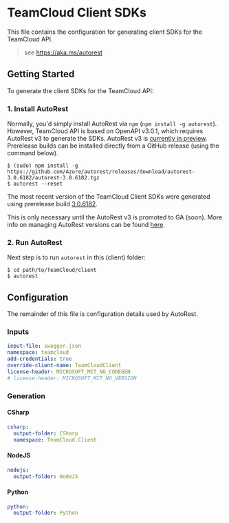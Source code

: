 # TeamCloud Client SDKs

This file contains the configuration for generating client SDKs for the TeamCloud API.

> see https://aka.ms/autorest

## Getting Started

To generate the client SDKs for the TeamCloud API:

### 1. Install AutoRest

Normally, you'd simply install AutoRest via `npm` (`npm install -g autorest`). However, TeamCloud API is based on OpenAPI v3.0.1, which requires AutoRest v3 to generate the SDKs. AutoRest v3 is [currently in preview](https://github.com/Azure/autorest/tree/v3#new-autorest-version-30). Prerelease builds can be installed directly from a GitHub release (using the command below).

```shell
$ (sudo) npm install -g  https://github.com/Azure/autorest/releases/download/autorest-3.0.6182/autorest-3.0.6182.tgz
$ autorest --reset
```

The most recent version of the TeamCloud Client SDKs were generated using prerelease build [3.0.6182](https://github.com/Azure/autorest/releases/tag/autorest-3.0.6182).

This is only necessary until the AutoRest v3 is promoted to GA (soon). More info on managing AutoRest versions can be found [here](https://github.com/Azure/autorest/blob/v3/docs/autorest-versioning.md).

### 2. Run AutoRest

Next step is to run `autorest` in this (client) folder:

```shell
$ cd path/to/TeamCloud/client
$ autorest
```

## Configuration

The remainder of this file is configuration details used by AutoRest.

### Inputs

``` yaml
input-file: swagger.json
namespace: teamcloud
add-credentials: true
override-client-name: TeamCloudClient
license-header: MICROSOFT_MIT_NO_CODEGEN
# license-header: MICROSOFT_MIT_NO_VERSION
```

### Generation

#### CSharp

``` yaml
csharp:
  output-folder: CSharp
  namespace: TeamCloud.Client
```

#### NodeJS

``` yaml
nodejs:
  output-folder: NodeJS
```

#### Python

``` yaml
python:
  output-folder: Python
```
